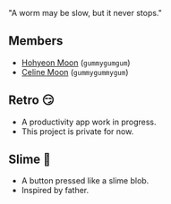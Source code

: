 "A worm may be slow, but it never stops."

## Members

- [Hohyeon Moon](https://www.hohyeonmoon.com) (`gummygumgum`)
- [Celine Moon](https://lookdeceline.github.io) (`gummygummygum`)

## Retro 😏

- A productivity app work in progress.
- This project is private for now.

## Slime 🫠

- A button pressed like a slime blob.
- Inspired by father.

